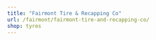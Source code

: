 ```yaml
---
title: "Fairmont Tire & Recapping Co"
url: /fairmont/fairmont-tire-and-recapping-co/
shop: tyres
---
```


